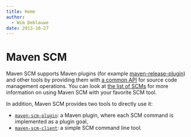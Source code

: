 ```yaml
---
title: Home
author: 
  - Wim Deblauwe
date: 2013-10-27
---
```


<!-- Licensed to the Apache Software Foundation (ASF) under one-->
<!-- or more contributor license agreements.  See the NOTICE file-->
<!-- distributed with this work for additional information-->
<!-- regarding copyright ownership.  The ASF licenses this file-->
<!-- to you under the Apache License, Version 2.0 (the-->
<!-- "License"); you may not use this file except in compliance-->
<!-- with the License.  You may obtain a copy of the License at-->
<!---->
<!--   http://www.apache.org/licenses/LICENSE-2.0-->
<!---->
<!-- Unless required by applicable law or agreed to in writing,-->
<!-- software distributed under the License is distributed on an-->
<!-- "AS IS" BASIS, WITHOUT WARRANTIES OR CONDITIONS OF ANY-->
<!-- KIND, either express or implied.  See the License for the-->
<!-- specific language governing permissions and limitations-->
<!-- under the License.-->
<!-- NOTE: For help with the syntax of this file, see:-->
<!-- http://maven.apache.org/doxia/references/apt-format.html-->
# Maven SCM

Maven SCM supports Maven plugins \(for example [maven-release-plugin](https://maven.apache.org/plugins/maven-release-plugin/)\) and other tools by providing them with [a common API](./maven-scm-api/apidocs) for source code management operations. You can look at [the list of SCMs](./scms-overview.html) for more information on using Maven SCM with your favorite SCM tool.

In addition, Maven SCM provides two tools to directly use it:

- [`maven-scm-plugin`](./maven-scm-plugin): a Maven plugin, where each SCM command is implemented as a plugin goal,
- [`maven-scm-client`](./maven-scm-client): a simple SCM command line tool.
